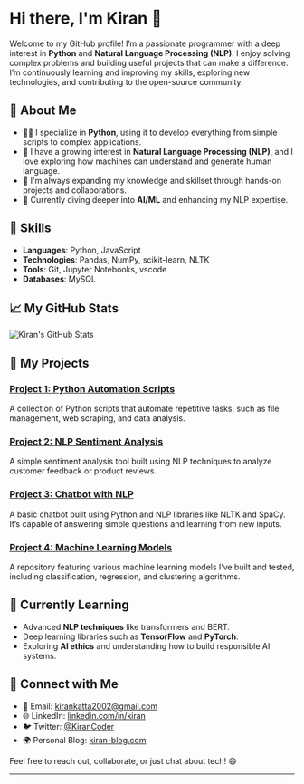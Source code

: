 # Hi there, I'm Kiran 👋

Welcome to my GitHub profile! I’m a passionate programmer with a deep interest in **Python** and **Natural Language Processing (NLP)**. I enjoy solving complex problems and building useful projects that can make a difference. I’m continuously learning and improving my skills, exploring new technologies, and contributing to the open-source community.

## 🚀 About Me

- 👨‍💻 I specialize in **Python**, using it to develop everything from simple scripts to complex applications.
- 🤖 I have a growing interest in **Natural Language Processing (NLP)**, and I love exploring how machines can understand and generate human language.
- 🧠 I'm always expanding my knowledge and skillset through hands-on projects and collaborations.
- 🌱 Currently diving deeper into **AI/ML** and enhancing my NLP expertise.

## 💼 Skills

- **Languages**: Python, JavaScript
- **Technologies**: Pandas, NumPy, scikit-learn, NLTK
- **Tools**: Git, Jupyter Notebooks, vscode
- **Databases**: MySQL

## 📈 My GitHub Stats

![Kiran's GitHub Stats](https://github-readme-stats.vercel.app/api?username=kiran&show_icons=true&count_private=true&hide_title=true&hide=prs&hide_border=true&bg_color=0d1117&text_color=c9d1d9&icon_color=58a6ff)

## 📂 My Projects

### [Project 1: Python Automation Scripts](https://github.com/kiran/automation-scripts)
A collection of Python scripts that automate repetitive tasks, such as file management, web scraping, and data analysis.

### [Project 2: NLP Sentiment Analysis](https://github.com/kiran/nlp-sentiment-analysis)
A simple sentiment analysis tool built using NLP techniques to analyze customer feedback or product reviews.

### [Project 3: Chatbot with NLP](https://github.com/kiran/chatbot)
A basic chatbot built using Python and NLP libraries like NLTK and SpaCy. It’s capable of answering simple questions and learning from new inputs.

### [Project 4: Machine Learning Models](https://github.com/kiran/ml-models)
A repository featuring various machine learning models I’ve built and tested, including classification, regression, and clustering algorithms.

## 🌱 Currently Learning

- Advanced **NLP techniques** like transformers and BERT.
- Deep learning libraries such as **TensorFlow** and **PyTorch**.
- Exploring **AI ethics** and understanding how to build responsible AI systems.

## 💬 Connect with Me

- 📧 Email: kirankatta2002@gmail.com
- 🌐 LinkedIn: [linkedin.com/in/kiran](https://linkedin.com/in/kiran)
- 🐦 Twitter: [@KiranCoder](https://twitter.com/KiranCoder)
- 🌍 Personal Blog: [kiran-blog.com](https://kiran-blog.com)

Feel free to reach out, collaborate, or just chat about tech! 😄

---
